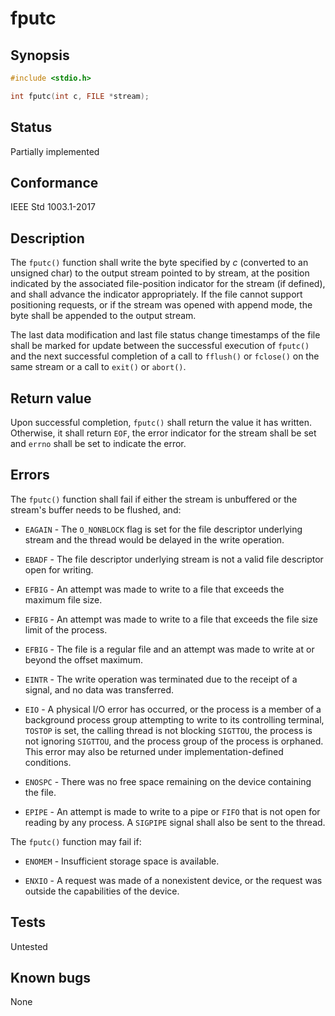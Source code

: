 # fputc

## Synopsis

```c
#include <stdio.h>

int fputc(int c, FILE *stream);
```

## Status

Partially implemented

## Conformance

IEEE Std 1003.1-2017

## Description

The `fputc()` function shall write the byte specified by _c_ (converted to an unsigned char) to the output stream
pointed to by stream, at the position indicated by the associated file-position indicator for the stream (if defined),
and shall advance the indicator appropriately. If the file cannot support positioning requests, or if the stream was
opened with append mode, the byte shall be appended to the output stream.

The last data modification and last file status change timestamps of the file shall be marked for update between the
successful execution of `fputc()` and the next successful completion of a call to `fflush()` or `fclose()` on the same
stream or a call to `exit()` or `abort()`.

## Return value

Upon successful completion, `fputc()` shall return the value it has written. Otherwise, it shall return `EOF`, the error
indicator for the stream shall be set and `errno` shall be set to indicate the error.

## Errors

The `fputc()` function shall fail if either the stream is unbuffered or the stream's buffer needs to be flushed, and:

* `EAGAIN` - The `O_NONBLOCK` flag is set for the file descriptor underlying stream and the thread would be delayed in
the write operation.

* `EBADF` - The file descriptor underlying stream is not a valid file descriptor open for writing.

* `EFBIG` - An attempt was made to write to a file that exceeds the maximum file size.

* `EFBIG` - An attempt was made to write to a file that exceeds the file size limit of the process.

* `EFBIG` - The file is a regular file and an attempt was made to write at or beyond the offset maximum.

* `EINTR` - The write operation was terminated due to the receipt of a signal, and no data was transferred.

* `EIO` - A physical I/O error has occurred, or the process is a member of a background process group attempting to
write to its controlling terminal, `TOSTOP` is set, the calling thread is not blocking `SIGTTOU`, the process is not
ignoring `SIGTTOU`, and the process group of the process is orphaned. This error may also be returned under
implementation-defined conditions.

* `ENOSPC` - There was no free space remaining on the device containing the file.

* `EPIPE` - An attempt is made to write to a pipe or `FIFO` that is not open for reading by any process. A `SIGPIPE`
signal shall also be sent to the thread.

The `fputc()` function may fail if:

* `ENOMEM` - Insufficient storage space is available.

* `ENXIO` - A request was made of a nonexistent device, or the request was outside the capabilities of the device.

## Tests

Untested

## Known bugs

None
